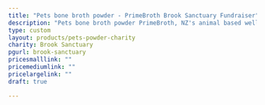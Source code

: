 ```yaml
---
title: "Pets bone broth powder - PrimeBroth Brook Sanctuary Fundraiser"
description: "Pets bone broth powder PrimeBroth, NZ's animal based wellness drink for pets"
type: custom
layout: products/pets-powder-charity
charity: Brook Sanctuary
pgurl: brook-sanctuary
pricesmalllink: ""
pricemediumlink: ""
pricelargelink: ""
draft: true

---
```

